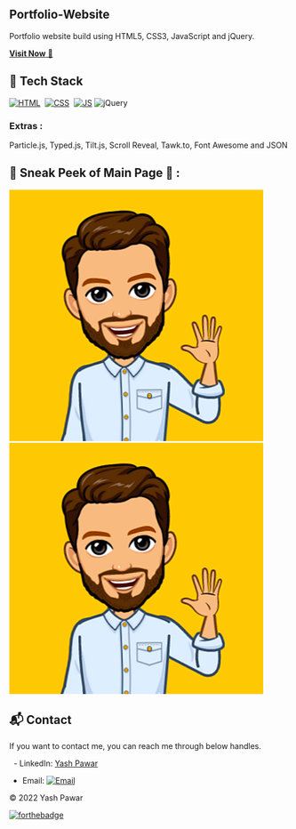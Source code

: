 ## Portfolio-Website
Portfolio website  build using HTML5, CSS3, JavaScript and jQuery.

<a href="https://neuyash.github.io/website1/" target="_blank">**Visit Now** 🚀</a>


## 📌 Tech Stack
[![HTML](https://img.shields.io/badge/html5%20-%23E34F26.svg?&style=for-the-badge&logo=html5&logoColor=white)](https://github.com/jigar-sable/Portfolio-Website/search?l=html)&nbsp;
[![CSS](https://img.shields.io/badge/css3%20-%231572B6.svg?&style=for-the-badge&logo=css3&logoColor=white)](https://github.com/jigar-sable/Portfolio-Website/search?l=css)&nbsp;
[![JS](https://img.shields.io/badge/javascript%20-%23323330.svg?&style=for-the-badge&logo=javascript&logoColor=%23F7DF1E)](https://github.com/jigar-sable/Portfolio-Website/search?l=javascript)
<img alt="jQuery" src="https://img.shields.io/badge/jquery-%230769AD.svg?style=for-the-badge&logo=jquery&logoColor=white"/>

### Extras : 
Particle.js, Typed.js, Tilt.js, Scroll Reveal, Tawk.to, Font Awesome and JSON

## 📌 Sneak Peek of Main Page 🙈 :
![mockup720](./assets/images/hero.png)
![ss](./assets/images/hero.png)


<h2>📬 Contact</h2>


If you want to contact me, you can reach me through below handles.

<!-- &nbsp;&nbsp;<a href="https://www.linkedin.com/in/yashpawar642/"><img src="https://www.felberpr.com/wp-content/uploads/linkedin-logo.png" width="30"></img></a> -->
&nbsp;&nbsp;- LinkedIn: [Yash Pawar](https://www.linkedin.com/in/yashpawar642/)
- Email: [![Email](https://example.com/mail-logo.png)](mailto:your-email@example.com)

© 2022 Yash Pawar


[![forthebadge](https://forthebadge.com/images/badges/built-with-love.svg)](https://forthebadge.com)
